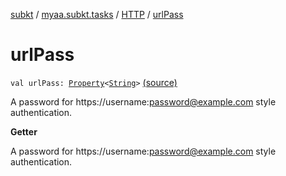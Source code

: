 [subkt](../../index.md) / [myaa.subkt.tasks](../index.md) / [HTTP](index.md) / [urlPass](./url-pass.md)

# urlPass

`val urlPass: `[`Property`](https://docs.gradle.org/current/javadoc/org/gradle/api/provider/Property.html)`<`[`String`](https://kotlinlang.org/api/latest/jvm/stdlib/kotlin/-string/index.html)`>` [(source)](https://github.com/Myaamori/SubKt/blob/master/src/main/kotlin/myaa/subkt/tasks/tasks.kt#L1324)

A password for https://username:password@example.com style authentication.

**Getter**

A password for https://username:password@example.com style authentication.

